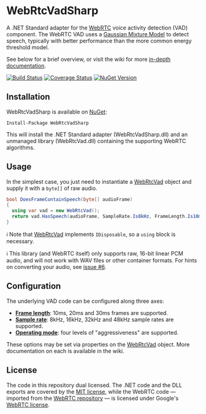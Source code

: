 ﻿
WebRtcVadSharp
==

A .NET Standard adapter for the [WebRTC](https://webrtc.org/) voice activity
detection (VAD) component.  The WebRTC VAD uses a
[Gaussian Mixture Model](https://en.wikipedia.org/wiki/Mixture_model)
to detect speech, typically with better performance than the more common energy
threshold model.

See below for a brief overview, or visit the wiki for more
[in-depth documentation](../../wiki).

[![Build Status](https://travis-ci.org/ladenedge/WebRtcVadSharp.svg?branch=main)](https://travis-ci.org/ladenedge/WebRtcVadSharp)
[![Coverage Status](https://coveralls.io/repos/github/ladenedge/WebRtcVadSharp/badge.svg?branch=main)](https://coveralls.io/github/ladenedge/WebRtcVadSharp?branch=main)
[![NuGet Version](https://img.shields.io/nuget/v/WebRtcVadSharp)](https://www.nuget.org/packages/WebRtcVadSharp)

Installation
--

WebRtcVadSharp is available on [NuGet](https://www.nuget.org/packages/WebRtcVadSharp):

```
Install-Package WebRtcVadSharp
```

This will install the .NET Standard adapter (WebRtcVadSharp.dll) and an
unmanaged library (WebRtcVad.dll) containing the supporting WebRTC algorithms.

Usage
--

In the simplest case, you just need to instantiate a
[WebRtcVad](../../wiki/WebRtcVad) object and supply it with a `byte[]` of raw audio.

```csharp
bool DoesFrameContainSpeech(byte[] audioFrame)
{
  using var vad = new WebRtcVad();
  return vad.HasSpeech(audioFrame, SampleRate.Is8kHz, FrameLength.Is10ms);
}
```

ℹ️ Note that [WebRtcVad](../../wiki/WebRtcVad) implements `IDisposable`, so a `using` block is necessary.

ℹ️ This library (and WebRTC itself) only supports raw, 16-bit linear PCM audio, and will not work with WAV files or other container formats. For hints on converting your audio, see [issue #6](../../issues/6#issuecomment-812570219).

Configuration
--

The underlying VAD code can be configured along three axes:

* [**Frame length**](../../wiki/FrameLength-Enum): 10ms, 20ms and 30ms frames are supported.
* [**Sample rate**](../../wiki/SampleRate-Enum): 8kHz, 16kHz, 32kHz and 48kHz sample rates are supported.
* [**Operating mode**](../../wiki/OperatingMode-Enum): four levels of "aggressiveness" are supported.

These options may be set via properties on the [WebRtcVad](../../wiki/WebRtcVad) object.  More
documentation on each is available in the wiki.

License
--

The code in this repository dual licensed.  The .NET code and the DLL exports
are covered by the [MIT license](https://opensource.org/licenses/MIT), while
the WebRTC code &mdash; imported from the
[WebRTC repository](https://webrtc.googlesource.com/src/) &mdash; is licensed
under Google's [WebRTC license](https://webrtc.org/support/license).
 